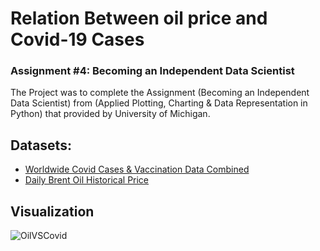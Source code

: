 # Relation Between oil price and Covid-19 Cases 
### Assignment #4: Becoming an Independent Data Scientist

The Project was to complete the Assignment (Becoming an Independent Data Scientist) from (Applied Plotting, Charting & Data Representation in Python) that provided by University of Michigan.

## Datasets:
- [Worldwide Covid Cases & Vaccination Data Combined](https://www.kaggle.com/datasets/kunwarakash/covid-cases-and-vaccination-data)
- [Daily Brent Oil Historical Price](https://www.kaggle.com/datasets/psycon/historical-brent-oil-price-from-2000-to-202204)

## Visualization
![OilVSCovid](https://user-images.githubusercontent.com/80198620/183513218-71a953ad-0bed-4405-91eb-9967f25d00aa.png)
